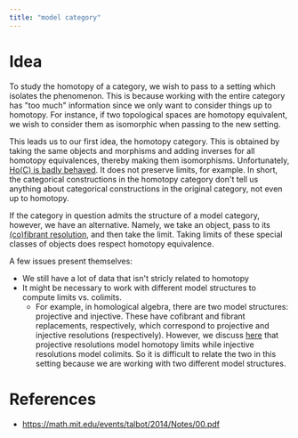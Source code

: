 ```yaml
---
title: "model category"
---
```


# Idea
To study the homotopy of a category, we wish to pass to a setting which isolates the phenomenon. This is because working with the entire category has "too much" information since we only want to consider things up to homotopy. For instance, if two topological spaces are homotopy equivalent, we wish to consider them as isomorphic when passing to the new setting.

This leads us to our first idea, the homotopy category. This is obtained by taking the same objects and morphisms and adding inverses for all homotopy equivalences, thereby making them isomorphisms. Unfortunately, [Ho(C) is badly behaved](<notes/ntpy/Key Ideas/Homotopy theory/Ho(C) is badly behaved.md>). It does not preserve limits, for example. In short, the categorical constructions in the homotopy category don't tell us anything about categorical constructions in the original category, not even up to homotopy.

If the category in question admits the structure of a model category, however, we have an alternative. Namely, we take an object, pass to its [(co)fibrant resolution](<notes/ntpy/Definitions/Homotopy theory/(co)fibrant resolution.md>), and then take the limit. Taking limits of these special classes of objects does respect homotopy equivalence.

A few issues present themselves:
- We still have a lot of data that isn't stricly related to homotopy
- It might be necessary to work with different model structures to compute limits vs. colimits.
	- For example, in homological algebra, there are two model structures: projective and injective. These have cofibrant and fibrant replacements, respectively, which correspond to projective and injective resolutions (respectively). However, we discuss [here](<notes/ntpy/Definitions/Homological algebra/inj proj resolutions.md>) that projective resolutions model homotopy limits while injective resolutions model colimits. So it is difficult to relate the two in this setting because we are working with two different model structures.

# References
- https://math.mit.edu/events/talbot/2014/Notes/00.pdf